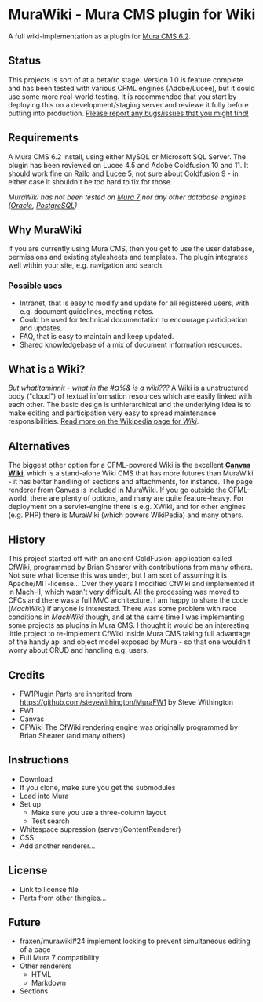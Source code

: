 # MuraWiki - Mura CMS plugin for Wiki
A full wiki-implementation as a plugin for [Mura CMS 6.2](http://www.getmura.com/).

## Status
This projects is sort of at a beta/rc stage. Version 1.0 is feature complete and has been tested with various CFML engines (Adobe/Lucee), but it could use some more real-world testing. It is recommended that you start by deploying this on a development/staging server and reviewe it fully before putting into production.
[Please report any bugs/issues that you might find!](https://github.com/fraxen/murawiki/issues)

## Requirements
A Mura CMS 6.2 install, using either MySQL or Microsoft SQL Server. The plugin has been reviewed on Lucee 4.5 and Adobe Coldfusion 10 and 11. It should work fine on Railo and [Lucee 5](https://github.com/fraxen/murawiki/issues/28), not sure about [Coldfusion 9](https://github.com/fraxen/murawiki/issues/29) - in either case it shouldn't be too hard to fix for those.

*MuraWiki has not been tested on [Mura 7](https://github.com/fraxen/murawiki/issues/25) nor any other database engines ([Oracle](https://github.com/fraxen/murawiki/issues/26), [PostgreSQL](https://github.com/fraxen/murawiki/issues/27))*


## Why MuraWiki
If you are currently using Mura CMS, then you get to use the user database, permissions and existing stylesheets and templates. The plugin integrates well within your site, e.g. navigation and search.

### Possible uses
* Intranet, that is easy to modify and update for all registered users, with e.g. document guidelines, meeting notes.
* Could be used for technical documentation to encourage participation and updates.
* FAQ, that is easy to maintain and keep updated.
* Shared knowledgebase of a mix of document information resources.

## What is a Wiki?
*But whatitaminnit - what in the #¤%& is a wiki???* A Wiki is a unstructured body ("cloud") of textual information resources which are easily linked with each other. The basic design is unhierarchical and the underlying idea is to make editing and participation very easy to spread maintenance responsibilities. [Read more on the Wikipedia page for *Wiki*](https://en.wikipedia.org/wiki/Wiki).

## Alternatives
The biggest other option for a CFML-powered Wiki is the excellent **[Canvas Wiki](http://canvas.riaforge.org)**, which is a stand-alone Wiki CMS that has more futures than MuraWiki - it has better handling of sections and attachments, for instance. The page renderer from Canvas is included in MuraWiki.
If you go outside the CFML-world, there are plenty of options, and many are quite feature-heavy. For deployment on a servlet-engine there is e.g. XWiki, and for other engines (e.g. PHP) there is MuraWiki (which powers WikiPedia) and many others.


## History
This project started off with an ancient ColdFusion-application called CfWiki, programmed by Brian Shearer with contributions from many others. Not sure what license this was under, but I am sort of assuming it is Apache/MIT-license...
Over they years I modified CfWiki and implemented it in Mach-II, which wasn't very difficult. All the processing was moved to CFCs and there was a full MVC architecture. I am happy to share the code (*MachWiki*) if anyone is interested.
There was some problem with race conditions in *MachWiki* though, and at the same time I was implementing some projects as plugins in Mura CMS. I thought it would be an interesting little project to re-implement CfWiki inside Mura CMS taking full advantage of the handy api and object model exposed by Mura - so that one wouldn't worry about CRUD and handling e.g. users.


## Credits
* FW1Plugin Parts are inherited from https://github.com/stevewithington/MuraFW1 by Steve Withington
* FW1
* Canvas
* CFWiki The CfWiki rendering engine was originally programmed by Brian Shearer (and many others)

## Instructions
* Download
* If you clone, make sure you get the submodules
* Load into Mura
* Set up
  * Make sure you use a three-column layout
  * Test search
* Whitespace supression (server/ContentRenderer)
* CSS
* Add another renderer...

## License
* Link to license file
* Parts from other thingies...

## Future
* fraxen/murawiki#24 implement locking to prevent simultaneous editing of a page
* Full Mura 7 compatibility
* Other renderers
  * HTML
  * Markdown
* Sections




